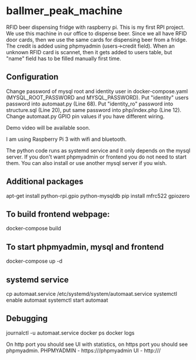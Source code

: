 # ballmer_peak_machine
RFID beer dispensing fridge with raspberry pi. This is my first RPI project. We use this machine in our office to dispense beer. Since we all have RFID door cards, then we use the same cards for dispensing beer from a fridge.
The credit is added using phpmyadmin (users->credit field). When an unknown RFID card is scannet, then it gets added to users table, but "name" field has to be filled manually first time.

## Configuration
Change password of mysql root and identity user in docker-compose.yaml (MYSQL_ROOT_PASSWORD and MYSQL_PASSWORD). Put "identity" users password into automaat.py (Line 68). Put "identity_ro" password into structure.sql (Line 20), put same password into php/index.php (Line 12).
Change automaat.py GPIO pin values if you have different wiring.

Demo video will be available soon.

I am using Raspberry Pi 3 with wifi and bluetooth.

The python code runs as systemd service and it only depends on the mysql server. If you don't want phpmyadmin or frontend you do not need to start them. You can also install or use another mysql server if you wish.

## Additional packages
apt-get install python-rpi.gpio python-mysqldb
pip install mfrc522 gpiozero

## To build frontend webpage:
docker-compose build

## To start phpmyadmin, mysql and frontend
docker-compose up -d

## systemd service
cp automaat.service /etc/systemd/system/automaat.service
systemctl enable automaat
systemctl start automaat
## Debugging
journalctl -u automaat.service
docker ps
docker logs <container>



On http port you should see UI with statistics, on https port you should see phpmyadmin.
PHPMYADMIN - https://<RPI IP>/phpmyadmin
UI - http://<RPI IP>/
